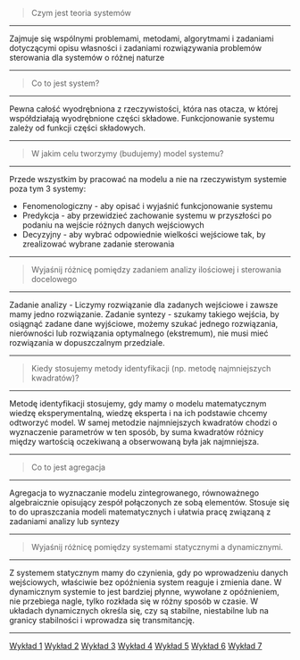 >Czym jest teoria systemów
---

Zajmuje się wspólnymi problemami, metodami, algorytmami i zadaniami dotyczącymi opisu własności i zadaniami rozwiązywania problemów sterowania dla systemów o różnej naturze

---
>Co to jest system? 
---

Pewna całość wyodrębniona z rzeczywistości, która nas otacza, w której współdziałają wyodrębnione części składowe. Funkcjonowanie systemu zależy od funkcji części składowych.

---
> W jakim celu tworzymy (budujemy) model systemu?
---

Przede wszystkim by pracować na modelu a nie na rzeczywistym systemie poza tym 3 systemy:
- Fenomenologiczny - aby opisać i wyjaśnić funkcjonowanie systemu
- Predykcja - aby przewidzieć zachowanie systemu w przyszłości po podaniu na wejście różnych danych wejściowych
- Decyzyjny - aby wybrać odpowiednie wielkości wejściowe tak, by zrealizować wybrane zadanie sterowania

---
> Wyjaśnij różnicę pomiędzy zadaniem analizy ilościowej i sterowania docelowego
---

Zadanie analizy - Liczymy rozwiązanie dla zadanych wejściowe i zawsze mamy jedno rozwiązanie. Zadanie syntezy - szukamy takiego wejścia, by osiągnąć zadane dane wyjściowe, możemy szukać jednego rozwiązania, nierówności lub rozwiązania optymalnego (ekstremum), nie musi mieć rozwiązania w dopuszczalnym przedziale.

---
>Kiedy stosujemy metody identyfikacji (np. metodę najmniejszych kwadratów)?
---

Metodę identyfikacji stosujemy, gdy mamy o modelu matematycznym wiedzę eksperymentalną, wiedzę eksperta i na ich podstawie chcemy odtworzyć model. W samej metodzie najmniejszych kwadratów chodzi o wyznaczenie parametrów w ten sposób, by suma kwadratów różnicy między wartością oczekiwaną a obserwowaną była jak najmniejsza.

---
> Co to jest agregacja
---

Agregacja to wyznaczanie modelu zintegrowanego, równoważnego algebraicznie opisujący zespół połączonych ze sobą elementów. Stosuje się to do upraszczania modeli matematycznych i ułatwia pracę związaną z zadaniami analizy lub syntezy

---
> Wyjaśnij różnicę pomiędzy systemami statycznymi a dynamicznymi.

---
Z systemem statycznym mamy do czynienia, gdy po wprowadzeniu danych wejściowych, właściwie bez opóźnienia system reaguje i zmienia dane. W dynamicznym systemie to jest bardziej płynne, wywołane z opóźnieniem, nie przebiega nagle, tylko rozkłada się w różny sposób w czasie. W układach dynamicznych określa się, czy są stabilne, niestabilne lub na granicy stabilności i wprowadza się transmitancję.

---

[Wykład 1](Notatki/Semestr%202/Teoria%20system%C3%B3w/Wyk%C5%82ady/Wyk%C5%82ad%201/Wyk%C5%82ad%201.md)
[Wykład 2](Notatki/Semestr%202/Teoria%20system%C3%B3w/Wyk%C5%82ady/Wyk%C5%82ad%202/Wyk%C5%82ad%202.md)
[Wykład 3](Notatki/Semestr%202/Teoria%20system%C3%B3w/Wyk%C5%82ady/Wyk%C5%82ad%203/Wyk%C5%82ad%203.md)
[Wykład 4](Notatki/Semestr%202/Teoria%20system%C3%B3w/Wyk%C5%82ady/Wyk%C5%82ad%204/Wyk%C5%82ad%204.md)
[Wykład 5](Notatki/Semestr%202/Teoria%20system%C3%B3w/Wyk%C5%82ady/Wyk%C5%82ad%205/Wyk%C5%82ad%205.md)
[Wykład 6](Notatki/Semestr%202/Teoria%20system%C3%B3w/Wyk%C5%82ady/Wyk%C5%82ad%206/Wyk%C5%82ad%206.md)
[Wykład 7](Notatki/Semestr%202/Teoria%20system%C3%B3w/Wyk%C5%82ady/Wyk%C5%82ad%207/Wyk%C5%82ad%207.md)
